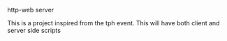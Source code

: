 http-web server

This is a project inspired from the tph event. This will have both client and server side scripts

